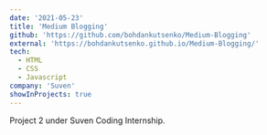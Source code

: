 ```yaml
---
date: '2021-05-23'
title: 'Medium Blogging'
github: 'https://github.com/bohdankutsenko/Medium-Blogging'
external: 'https://bohdankutsenko.github.io/Medium-Blogging/'
tech:
  - HTML
  - CSS
  - Javascript
company: 'Suven'
showInProjects: true
---
```


Project 2 under Suven Coding Internship.
